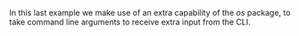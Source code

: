In this last example we make use of an extra capability of the *os* package, to take command line arguments to receive extra input from the CLI.